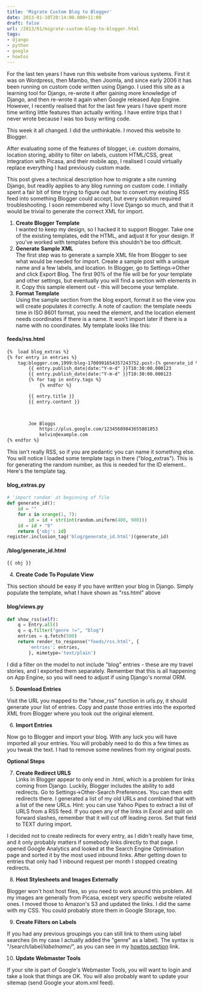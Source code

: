 ```yaml
---
title: 'Migrate Custom Blog to Blogger'
date: 2013-01-10T20:14:00.000+11:00
draft: false
url: /2013/01/migrate-custom-blog-to-blogger.html
tags: 
- django
- python
- google
- howtos
---
```


For the last ten years I have run this website from various systems. First it was on Wordpress, then Mambo, then Joomla, and since early 2006 it has been running on custom code written using Django. I used this site as a learning tool for Django, re-wrote it after gaining more knowledge of Django, and then re-wrote it again when Google released App Engine. However, I recently realised that for the last few years I have spent more time writing little features than actually writing. I have entire trips that I never wrote because I was too busy writing code.  
  
This week it all changed. I did the unthinkable. I moved this website to Blogger.  
  
After evaluating some of the features of blogger, i.e. custom domains, location storing, ability to filter on labels, custom HTML/CSS, great integration with Picasa, and their mobile app, I realised I could virtually replace everything I had previously custom made.  
  
This post gives a technical description how to migrate a site running Django, but readily applies to any blog running on custom code. I initially spent a fair bit of time trying to figure out how to convert my existing RSS feed into something Blogger could accept, but every solution required troubleshooting. I soon remembered why I love Django so much, and that it would be trivial to generate the correct XML for import.  
  
1. **Create Blogger Template**  
I wanted to keep my design, so I hacked it to support Blogger. Take one of the existing templates, edit the HTML, and adjust it for your design. If you've worked with templates before this shouldn't be too difficult.  
2. **Generate Sample XML**  
The first step was to generate a sample XML file from Blogger to see what would be needed for import. Create a sample post with a unique name and a few labels, and location. In Blogger, go to Settings->Other and click Export Blog. The first 90% of the file will be for your template and other settings, but eventually you will find a section with <entry> elements in it. Copy this sample element out - this will become your template.  
3. **Format Template**  
Using the sample section from the blog export, format it so the view you will create populates it correctly. A note of caution: the template needs time in ISO 8601 format, you need the <id> element, and the location element needs coordinates if there is a name. It won't import later if there is a name with no coordinates. My template looks like this:  


#### feeds/rss.html

```html
{%  load blog_extras %}
{% for entry in entries %}
    tag:blogger.com,1999:blog-1700991654357243752.post-{% generate_id %}
        {{ entry.publish_date|date:"Y-m-d" }}T10:30:00.000123
        {{ entry.publish_date|date:"Y-m-d" }}T10:30:00.000123
        {% for tag in entry.tags %}
            {% endfor %}

        {{ entry.title }}
        {{ entry.content }}

        

        Joe Bloggs
            https://plus.google.com/12345689843655881853
            kelvin@example.com 
{% endfor %}

```  
This isn't really RSS, so if you are pedantic you can name it something else. You will notice I loaded some template tags in there ("blog_extras"). This is for generating the random number, as this is needed for the ID element.. Here's the template tag.  

#### blog_extras.py


```python
# 'import random' at beginning of file
def generate_id():
    id = ""
    for x in xrange(1, 7):
        id = id + str(int(random.uniform(400, 900)))
    id = id + "8"
    return {'obj': id}
register.inclusion_tag('blog/generate_id.html')(generate_id)

```  

#### /blog/generate_id.html


```html
{{ obj }}

```  
4. **Create Code To Populate View**  

This section should be easy if you have written your blog in Django. Simply populate the template, what I have shown as "rss.html" above  

#### blog/views.py

```python
def show_rss(self):
    q = Entry.all()
    q = q.filter("genre !=", "blog")
    entries = q.fetch(500)
    return render_to_response("feeds/rss.html", {
        'entries': entries,
        }, mimetype='text/plain')

```  
I did a filter on the model to not include "blog" entries - these are my travel stories, and I exported them separately. Remember that this is all happening on App Engine, so you will need to adjust if using Django's normal ORM.  
  
5. **Download Entries**  

Visit the URL you mapped to the "show_rss" function in urls.py, it should generate your list of entries. Copy and paste those entries into the exported XML from Blogger where you took out the original <entry> element.  
  
6. **Import Entries**  

Now go to Blogger and import your blog. With any luck you will have imported all your entries. You will probably need to do this a few times as you tweak the text. I had to remove some newlines from my original posts.  
  
**Optional Steps**  
  
7. **Create Redirect URLS**  
Links in Blogger appear to only end in .html, which is a problem for links coming from Django. Luckily, Blogger includes the ability to add redirects. Go to Settings->Other-Search Preferences. You can then edit redirects there. I generated a list of my old URLs and combined that with a list of the new URLs. Hint: you can use Yahoo Pipes to extract a list of URLS from a RSS feed. If you open any of the links in Excel and split on forward slashes, remember that it will cut off leading zeros. Set that field to TEXT during import.  
  
I decided not to create redirects for every entry, as I didn't really have time, and it only probably matters if somebody links directly to that page. I opened Google Analytics and looked at the Search Engine Optimisation page and sorted it by the most used inbound links. After getting down to entries that only had 1 inbound request per month I stopped creating redirects.  
  
8. **Host Stylesheets and Images Externally**  

Blogger won't host host files, so you need to work around this problem. All my images are generally from Picasa, except very specific website related ones. I moved those to Amazon's S3 and updated the links. I did the same with my CSS. You could probably store them in Google Storage, too.  
  
9. **Create Filters on Labels**  

If you had any previous groupings you can still link to them using label searches (in my case I actually added the "genre" as a label). The syntax is "/search/label/_labelname_/", as you can see in my [howtos section](http://www.kelvinism.com/tags/howtos/) link.  
  
10. **Update Webmaster Tools**  

If your site is part of Google's Webmaster Tools, you will want to login and take a look that things are OK. You will also probably want to update your sitemap (send Google your atom.xml feed).